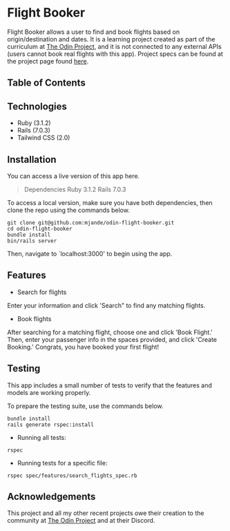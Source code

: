 # Flight Booker

Flight Booker allows a user to find and book flights based on origin/destination and dates. It is a learning project created as part of the curriculum at [The Odin Project](theodinproject.com), and it is not connected to any external APIs (users cannot book real flights with this app). Project specs can be found at the project page found [here](https://www.theodinproject.com/lessons/ruby-on-rails-flight-booker).

## Table of Contents

## Technologies

- Ruby (3.1.2)
- Rails (7.0.3)
- Tailwind CSS (2.0)

## Installation

You can access a live version of this app here.

> Dependencies
> Ruby 3.1.2
> Rails 7.0.3

To access a local version, make sure you have both dependencies, then clone the repo using the commands below.

```
git clone git@github.com:mjande/odin-flight-booker.git
cd odin-flight-booker
bundle install
bin/rails server
```

Then, navigate to `localhost:3000' to begin using the app.

## Features

- Search for flights

Enter your information and click 'Search" to find any matching flights.

- Book flights

After searching for a matching flight, choose one and click 'Book Flight.' Then, enter your passenger info in the spaces provided, and click 'Create Booking.' Congrats, you have booked your first flight!

## Testing

This app includes a small number of tests to verify that the features and models are working properly. 

To prepare the testing suite, use the commands below.

```
bundle install
rails generate rspec:install
```

- Running all tests:

```
rspec 
```

- Running tests for a specific file:

```
rspec spec/features/search_flights_spec.rb
```

## Acknowledgements

This project and all my other recent projects owe their creation to the community at [The Odin Project](theodinproject.com) and at their Discord.
